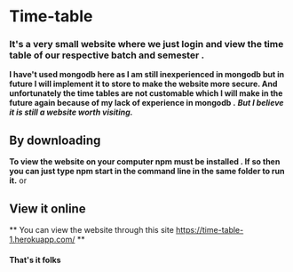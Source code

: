 # Time-table

### It's a very small website where we just login and view the time table of our respective batch and semester .
**I have't used mongodb here as I am still inexperienced in mongodb but in future I will implement it to store to make the website more secure.
And unfortunately the time tables are not customable which I will make in the future again because of my lack of experience in mongodb .**
***But I believe it is still a website worth visiting.***
## By downloading
 **To view the website on your computer npm must be installed .
If so then you can just type npm start in the command line in the same folder to run it.**
	or
## View it online
** You can view the website through this site https://time-table-1.herokuapp.com/ **

#### That's it folks

